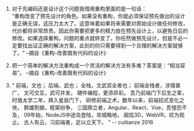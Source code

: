 1. 对于先编码还是设计这个问题我借用重构里面的是一句话：  
“重构改变了预先设计的角色。如果没有重构，你就必须保证预先做出的设计是正确无误，这压力太大了。这意味着如果将来需要对原始设计做任何修改，代价都将非常昂贵。因此你需要把更多的精力放在预先设计上，以避免日后的修改。如果选择重构，问题的重点就转变了。你任然做预先设计，但是不必一定要找出证正确的解决方案，此刻的你只需要得到一个合理的解决方案就够了。“ –摘自《重构-改善既有代码的设计》  
2. 把一个简单的解决方法重构成一个灵活的解决方法有多难？答案是：“相当容易”。 –摘自《重构-改善既有代码的设计》

3. “  前端，文也；    后端，武也；    全栈，文武双全者也；    前端全栈者，涉猎甚广，    文可交互，武可并发，    硬件编程，更添异彩。    吾乃前端门下后生之辈，时值太学二年，拜入星辰门下，    研修前端之术，数年以来，前端招式变化之快，    群雄割据，框架纷争，    三国鼎立者，Angular、React、Vue，吾惶恐不及，    09年始，NodeJS中途岛登陆，攻城略地，    超炫3D，WebVR，叹为观止。    古人有云，习前端者，足以立天下。 ” -- cuitianze 2016
